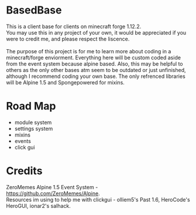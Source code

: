 # BasedBase
This is a client base for clients on minecraft forge 1.12.2. <br />
You may use this in any project of your own, it would be appreciated if you were to credit me, and please respect the liscence. <br />
<br />
The purpose of this project is for me to learn more about coding in a minecraft/forge enviorment. Everything here will be custom coded aside from the event system because alpine based. Also, this may be helpful to others as the only other bases atm seem to be outdated or just unfinished, although I recommend coding your own base. The only refrenced libraries will be Alpine 1.5 and Spongepowered for mixins. <br />
# Road Map 
- module system
- settings system
- mixins
- events
- click gui
# Credits
ZeroMemes Alpine 1.5 Event System - https://github.com/ZeroMemes/Alpine. <br />
Resources im using to help me with clickgui - olliem5's Past 1.6, HeroCode's HeroGUI, ionar2's salhack.
